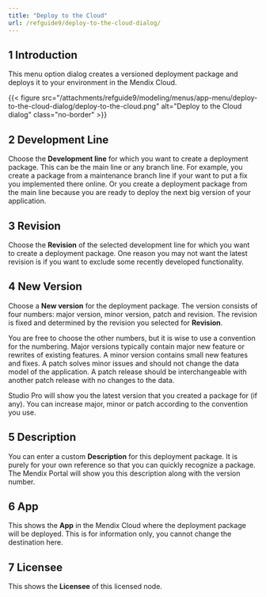 ```yaml
---
title: "Deploy to the Cloud"
url: /refguide9/deploy-to-the-cloud-dialog/
---
```


## 1 Introduction

This menu option dialog creates a versioned deployment package and deploys it to your environment in the Mendix Cloud.

{{< figure src="/attachments/refguide9/modeling/menus/app-menu/deploy-to-the-cloud-dialog/deploy-to-the-cloud.png" alt="Deploy to the Cloud dialog" class="no-border" >}}

## 2 Development Line

Choose the **Development line** for which you want to create a deployment package. This can be the main line or any branch line. For example, you create a package from a maintenance branch line if your want to put a fix you implemented there online. Or you create a deployment package from the main line because you are ready to deploy the next big version of your application.

## 3 Revision

Choose the **Revision** of the selected development line for which you want to create a deployment package. One reason you may not want the latest revision is if you want to exclude some recently developed functionality.

## 4 New Version

Choose a **New version** for the deployment package. The version consists of four numbers: major version, minor version, patch and revision. The revision is fixed and determined by the revision you selected for **Revision**.

You are free to choose the other numbers, but it is wise to use a convention for the numbering. Major versions typically contain major new feature or rewrites of existing features. A minor version contains small new features and fixes. A patch solves minor issues and should not change the data model of the application. A patch release should be interchangeable with another patch release with no changes to the data.

Studio Pro will show you the latest version that you created a package for (if any). You can increase major, minor or patch according to the convention you use.

## 5 Description

You can enter a custom **Description** for this deployment package. It is purely for your own reference so that you can quickly recognize a package. The Mendix Portal will show you this description along with the version number.

## 6 App

This shows the **App** in the Mendix Cloud where the deployment package will be deployed. This is for information only, you cannot change the destination here.

## 7 Licensee

This shows the **Licensee** of this licensed node.
